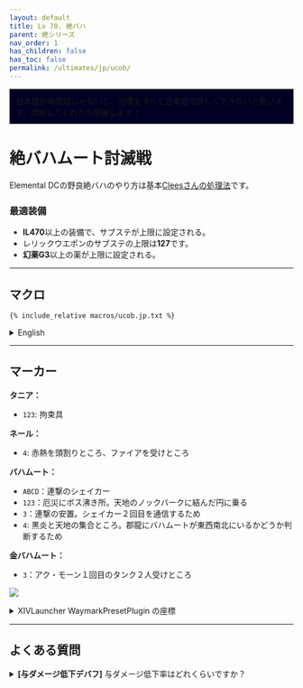 ```yaml
---
layout: default
title: Lv 70. 絶バハ
parent: 絶シリーズ
nav_order: 1
has_children: false
has_toc: false
permalink: /ultimates/jp/ucob/
---
```


<div style="background-color: #002 ; padding: 10px; border: 1px solid;">
日本語が母国語じゃないし、記事をすべて日本語で詳しくできないと思います。添削してくれたら感謝します！</div>

# 絶バハムート討滅戦

Elemental DCの野良絶バハのやり方は基本[Cleesさんの処理法](https://clees.me/guides/ucob/)です。

### 最適装備

- **IL470**以上の装備で、サブステが上限に設定される。
- レリックウエポンのサブステの上限は**127**です。
- **幻薬G3**以上の薬が上限に設定される。

---

## マクロ

```
{% include_relative macros/ucob.jp.txt %}
```

<details markdown=block>
<summary>English</summary>

```
{% include_relative macros/ucob.en.txt %}
```

</details>

---

## マーカー

**タニア：**
- `123`: 拘束具

**ネール：**
- `4`: 赤熱を頭割りところ、ファイアを受けところ

**バハムート：**
- `ABCD`：連撃のシェイカー
- `123`：厄災にボス沸き所。天地のノックバークに結んだ円に乗る
- `3`：連撃の安置。シェイカー２回目を通信するため
- `4`: 黒炎と天地の集合ところ。郡龍にバハムートが東西南北にいるかどうか判断するため

**金バハムート：**
- `3`：アク・モーン１回目のタンク２人受けところ

![]({{site.baseurl}}/assets/images/ultimates/ucob/markers.jpg)
<details markdown=block>
<summary>XIVLauncher WaymarkPresetPlugin の座標</summary>

```json
{
  "Name":"UCoB",
  "MapID":280,
  "A":{"X":-11.472,"Y":0.0,"Z":-16.383,"ID":0,"Active":true},
  "B":{"X":11.47153,"Y":0.0,"Z":-16.383,"ID":1,"Active":true},
  "C":{"X":19.31852,"Y":0.0,"Z":5.176381,"ID":2,"Active":true},
  "D":{"X":-19.319,"Y":0.0,"Z":5.176,"ID":3,"Active":true},
  "One":{"X":-7.57,"Y":0.0,"Z":-4.38,"ID":4,"Active":true},
  "Two":{"X":7.57,"Y":0.0,"Z":-4.38,"ID":5,"Active":true},
  "Three":{"X":0.0,"Y":0.0,"Z":8.75,"ID":6,"Active":true},
  "Four":{"X":0.0,"Y":0.0,"Z":0.0,"ID":7,"Active":true}
}
```

</details>

---

## よくある質問

<details markdown=block>
<summary><b>[与ダメージ低下デバフ]</b> 与ダメージ低下率はどれくらいですか？</summary>
<table>
  <tr><td><p>ダメージは <b>50%</b> 低下します。</p></td></tr>
</table>
</details>

<script data-goatcounter="https://tuufless.goatcounter.com/count"
        async src="//gc.zgo.at/count.js"></script>
